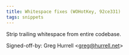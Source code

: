 ```yaml
---
title: Whitespace fixes (WOHotKey, 92ce331)
tags: snippets
---
```


Strip trailing whitespace from entire codebase.

Signed-off-by: Greg Hurrell &lt;greg@hurrell.net&gt;
